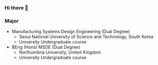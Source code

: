 ### Hi there 👋

### Major
- Manufacturing Systems Design Engineering (Dual Degree)
  - Seoul National University of Science and Technology, South Korea
  - University Undergraduate course
- BEng (Hons) MSDE (Dual Degree)
  - Northumbria University, United Kingdom
  - University Undergraduate course

<!--
**jhryu1208/jhryu1208** is a ✨ _special_ ✨ repository because its `README.md` (this file) appears on your GitHub profile.
Here are some ideas to get you started:

- 🔭 I’m currently working on ...
- 🌱 I’m currently learning ...
- 👯 I’m looking to collaborate on ...
- 🤔 I’m looking for help with ...
- 💬 Ask me about ...
- 📫 How to reach me: ...
- 😄 Pronouns: ...
- ⚡ Fun fact: ...
-->
